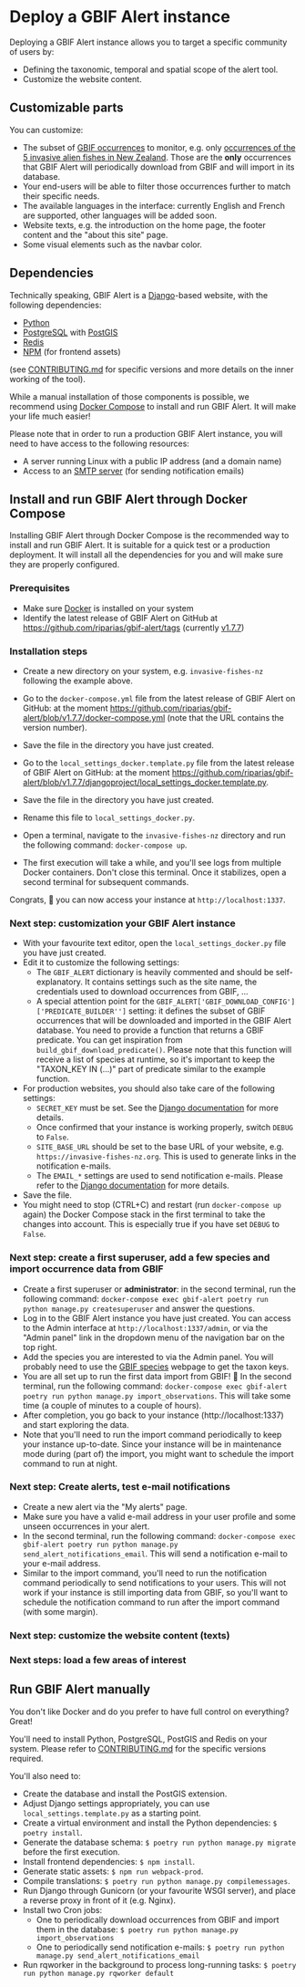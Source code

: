 # Deploy a GBIF Alert instance

Deploying a GBIF Alert instance allows you to target a specific community of users by:
- Defining the taxonomic, temporal and spatial scope of the alert tool.
- Customize the website content.

## Customizable parts

You can customize:

- The subset of [GBIF occurrences](https://www.gbif.org/occurrence/) to monitor, e.g.
only [occurrences of the 5 invasive alien fishes in New Zealand](https://www.gbif.org/occurrence/search?country=NZ&taxon_key=2367196&taxon_key=2350580&taxon_key=2362635&taxon_key=2340989&taxon_key=8215487). Those are the **only** occurrences that GBIF Alert 
will periodically download from GBIF and will import in its database.
- Your end-users will be able to filter those occurrences further to match their specific needs.
- The available languages in the interface: currently English and French are supported, other languages will be added soon.
- Website texts, e.g. the introduction on the home page, the footer content and the "about this site" page.
- Some visual elements such as the navbar color.

## Dependencies

Technically speaking, GBIF Alert is a [Django](https://www.djangoproject.com/)-based website, with the following dependencies:

- [Python](https://www.python.org/)
- [PostgreSQL](https://www.postgresql.org/) with [PostGIS](https://postgis.net/)
- [Redis](https://redis.io/)
- [NPM](https://www.npmjs.com/) (for frontend assets)

(see [CONTRIBUTING.md](CONTRIBUTING.md) for specific versions and more details on the inner working of the tool).

While a manual installation of those components is possible, we recommend using [Docker Compose](https://docs.docker.com/get-started/08_using_compose/) to install and run GBIF Alert. 
It will make your life much easier!

Please note that in order to run a production GBIF Alert instance, you will need to have access to the following resources:

- A server running Linux with a public IP address (and a domain name)
- Access to an [SMTP server](https://nl.wikipedia.org/wiki/Simple_Mail_Transfer_Protocol) (for sending notification emails)

## Install and run GBIF Alert through Docker Compose

Installing GBIF Alert through Docker Compose is the recommended way to install and run GBIF Alert. It is suitable for
a quick test or a production deployment. It will install all the dependencies for you and will make sure they are
properly configured.

### Prerequisites

- Make sure [Docker](https://docs.docker.com/get-docker/) is installed on your system
- Identify the latest release of GBIF Alert on GitHub at https://github.com/riparias/gbif-alert/tags (currently [v1.7.7](https://github.com/riparias/gbif-alert/releases/tag/v1.7.7))

### Installation steps

- Create a new directory on your system, e.g. `invasive-fishes-nz` following the example above.
- Go to the `docker-compose.yml` file from the latest release of GBIF Alert on GitHub: at the moment https://github.com/riparias/gbif-alert/blob/v1.7.7/docker-compose.yml (note that the URL contains the version number).
- Save the file in the directory you have just created.
- Go to the `local_settings_docker.template.py` file from the latest release of GBIF Alert on GitHub: at the moment https://github.com/riparias/gbif-alert/blob/v1.7.7/djangoproject/local_settings_docker.template.py.
- Save the file in the directory you have just created. 
- Rename this file to `local_settings_docker.py`.
- Open a terminal, navigate to the `invasive-fishes-nz` directory and run the following command: `docker-compose up`. 

- The first execution will take a while, and you'll see logs from multiple Docker containers. Don't close this terminal. Once it stabilizes, open a second terminal for subsequent commands.

Congrats, 👏 you can now access your instance at `http://localhost:1337`.

### Next step: customization your GBIF Alert instance

- With your favourite text editor, open the `local_settings_docker.py` file you have just created.
- Edit it to customize the following settings:
  - The `GBIF_ALERT` dictionary is heavily commented and should be self-explanatory. It contains settings such as the site name, the credentials used to 
  download occurrences from GBIF, ...
  - A special attention point for the `GBIF_ALERT['GBIF_DOWNLOAD_CONFIG']['PREDICATE_BUILDER'']` setting: it defines the subset of GBIF occurrences that will be downloaded and imported in the GBIF Alert database. You need to provide a function that returns a GBIF predicate. You can get inspiration from `build_gbif_download_predicate()`. Please note that this function will receive a list of species at runtime, so it's important to keep the "TAXON_KEY IN (...)" part of predicate similar to the example function.
- For production websites, you should also take care of the following settings:
  - `SECRET_KEY` must be set. See the [Django documentation](https://docs.djangoproject.com/en/4.2/ref/settings/#std-setting-SECRET_KEY) for more details.
  - Once confirmed that your instance is working properly, switch `DEBUG` to `False`.
  - `SITE_BASE_URL` should be set to the base URL of your website, e.g. `https://invasive-fishes-nz.org`. This is used to generate links in the notification e-mails.
  - The `EMAIL_*` settings are used to send notification e-mails. Please refer to the [Django documentation](https://docs.djangoproject.com/en/4.2/ref/settings/#email) for more details.
- Save the file.
- You might need to stop (CTRL+C) and restart (run `docker-compose up` again) the Docker Compose stack in the first terminal to take the changes into account. This is especially true if you have set `DEBUG` to `False`.

### Next step: create a first superuser, add a few species and import occurrence data from GBIF

- Create a first superuser or **administrator**: in the second terminal, run the following command: `docker-compose exec gbif-alert poetry run python manage.py createsuperuser` and answer the questions.
- Log in to the GBIF Alert instance you have just created. You can access to the Admin interface at `http://localhost:1337/admin`, or via the "Admin panel" link in the dropdown menu of the navigation bar on the top right.
- Add the species you are interested to via the Admin panel. You will probably need to use the [GBIF species](https://www.gbif.org/species/) webpage to get the taxon keys. 
- You are all set up to run the first data import from GBIF! 🚀 In the second terminal, run the following command: `docker-compose exec gbif-alert poetry run python manage.py import_observations`. This will take some time (a couple of minutes to a couple of hours).
- After completion, you go back to your instance (http://localhost:1337) and start exploring the data.
- Note that you'll need to run the import command periodically to keep your instance up-to-date. Since your instance will be in maintenance mode during (part of) the import, you might want to schedule the import command to run at night.

### Next step: Create alerts, test e-mail notifications

- Create a new alert via the "My alerts" page.
- Make sure you have a valid e-mail address in your user profile and some unseen occurrences in your alert.
- In the second terminal, run the following command: `docker-compose exec gbif-alert poetry run python manage.py send_alert_notifications_email`. This will send a notification e-mail to your e-mail address.
- Similar to the import command, you'll need to run the notification command periodically to send notifications to your users. This will not work if your instance is still importing data from GBIF, so you'll want to schedule the notification command to run after the import command (with some margin).

### Next step: customize the website content (texts)

### Next steps: load a few areas of interest

## Run GBIF Alert manually

You don't like Docker and do you prefer to have full control on everything? Great!

You'll need to install Python, PostgreSQL, PostGIS and Redis on your system. Please refer to [CONTRIBUTING.md](CONTRIBUTING.md) for the specific versions required. 

You'll also need to:

- Create the database and install the PostGIS extension.
- Adjust Django settings appropriately, you can use `local_settings.template.py` as a starting point.
- Create a virtual environment and install the Python dependencies: `$ poetry install`.
- Generate the database schema: `$ poetry run python manage.py migrate` before the first execution.
- Install frontend dependencies: `$ npm install`.
- Generate static assets: `$ npm run webpack-prod`.
- Compile translations: `$ poetry run python manage.py compilemessages`.
- Run Django through Gunicorn (or your favourite WSGI server), and place a reverse proxy in front of it (e.g. Nginx).
- Install two Cron jobs:
  - One to periodically download occurrences from GBIF and import them in the database: `$ poetry run python manage.py import_observations`
  - One to periodically send notification e-mails: `$ poetry run python manage.py send_alert_notifications_email`
- Run  rqworker in the background to process long-running tasks: `$ poetry run python manage.py rqworker default`
